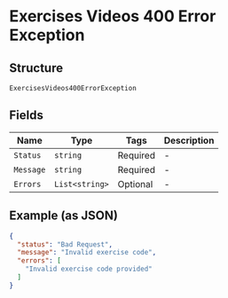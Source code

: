 
# Exercises Videos 400 Error Exception

## Structure

`ExercisesVideos400ErrorException`

## Fields

| Name | Type | Tags | Description |
|  --- | --- | --- | --- |
| `Status` | `string` | Required | - |
| `Message` | `string` | Required | - |
| `Errors` | `List<string>` | Optional | - |

## Example (as JSON)

```json
{
  "status": "Bad Request",
  "message": "Invalid exercise code",
  "errors": [
    "Invalid exercise code provided"
  ]
}
```

